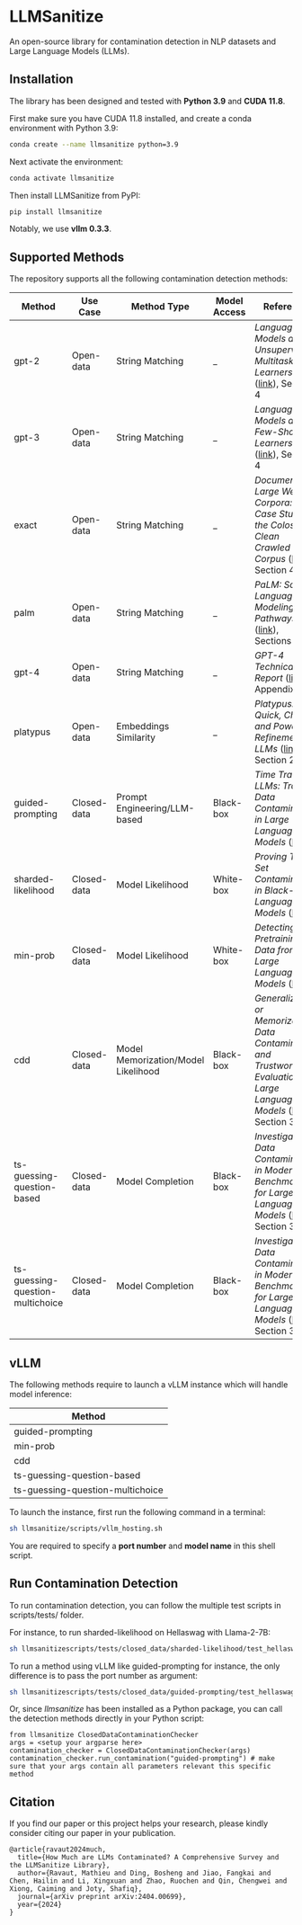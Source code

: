 # LLMSanitize
An open-source library for contamination detection in NLP datasets and Large Language Models (LLMs).  

## Installation
The library has been designed and tested with **Python 3.9** and **CUDA 11.8**.  

First make sure you have CUDA 11.8 installed, and create a conda environment with Python 3.9: 
```bash
conda create --name llmsanitize python=3.9
```

Next activate the environment:
```bash
conda activate llmsanitize
```

Then install LLMSanitize from PyPI:
```bash
pip install llmsanitize
```

Notably, we use **vllm 0.3.3**.  

## Supported Methods
The repository supports all the following contamination detection methods:

| **Method** | **Use Case** | **Method Type** | **Model Access** | **Reference** |  
|---|---|---|---|---|
| gpt-2 | Open-data | String Matching | _ | *Language Models are Unsupervised Multitask Learners* ([link](https://d4mucfpksywv.cloudfront.net/better-language-models/language_models_are_unsupervised_multitask_learners.pdf)), Section 4 |
| gpt-3 | Open-data | String Matching | _ | *Language Models are Few-Shot Learners* ([link](https://arxiv.org/abs/2005.14165)), Section 4 |
| exact | Open-data | String Matching | _ | *Documenting Large Webtext Corpora: A Case Study on the Colossal Clean Crawled Corpus* ([link](https://arxiv.org/abs/2104.08758)), Section 4.2 |
| palm | Open-data | String Matching | _ | *PaLM: Scaling Language Modeling with Pathways* ([link](https://arxiv.org/abs/2204.02311)), Sections 7-8 |
| gpt-4 | Open-data | String Matching | _ | *GPT-4 Technical Report* ([link](https://arxiv.org/abs/2303.08774)), Appendix C |
| platypus | Open-data | Embeddings Similarity | _ | *Platypus: Quick, Cheap, and Powerful Refinement of LLMs* ([link](https://arxiv.org/abs/2308.07317)), Section 2.3 |
| guided-prompting | Closed-data | Prompt Engineering/LLM-based | Black-box | *Time Travel in LLMs: Tracing Data Contamination in Large Language Models* ([link](https://arxiv.org/abs/2308.08493)) |
| sharded-likelihood | Closed-data | Model Likelihood | White-box | *Proving Test Set Contamination in Black-box Language Models* ([link](https://arxiv.org/abs/2310.17623)) |
| min-prob | Closed-data | Model Likelihood | White-box | *Detecting Pretraining Data from Large Language Models* ([link](https://arxiv.org/abs/2310.16789)) |
| cdd | Closed-data | Model Memorization/Model Likelihood | Black-box | *Generalization or Memorization: Data Contamination and Trustworthy Evaluation for Large Language Models* ([link](https://arxiv.org/abs/2402.15938)), Section 3.2 |
| ts-guessing-question-based | Closed-data | Model Completion | Black-box | *Investigating Data Contamination in Modern Benchmarks for Large Language Models* ([link](https://arxiv.org/abs/2311.09783)), Section 3.2.1 |
| ts-guessing-question-multichoice | Closed-data | Model Completion | Black-box | *Investigating Data Contamination in Modern Benchmarks for Large Language Models* ([link](https://arxiv.org/abs/2311.09783)), Section 3.2.2 |

## vLLM
The following methods require to launch a vLLM instance which will handle model inference:

| **Method** | 
|---|
| guided-prompting |
| min-prob |
| cdd |
| ts-guessing-question-based |
| ts-guessing-question-multichoice |

To launch the instance, first run the following command in a terminal: 
```bash
sh llmsanitize/scripts/vllm_hosting.sh
```
You are required to specify a **port number** and **model name** in this shell script. 

## Run Contamination Detection
To run contamination detection, you can follow the multiple test scripts in scripts/tests/ folder.  

For instance, to run sharded-likelihood on Hellaswag with Llama-2-7B:
```bash
sh llmsanitizescripts/tests/closed_data/sharded-likelihood/test_hellaswag.sh -m <path_to_your_llama-2-7b_folder> 
```

To run a method using vLLM like guided-prompting for instance, the only difference is to pass the port number as argument:
```bash
sh llmsanitizescripts/tests/closed_data/guided-prompting/test_hellaswag.sh -m <path_to_your_llama-2-7b_folder> -p <port_number_from_your_vllm_instance>
```

Or, since *llmsanitize* has been installed as a Python package, you can call the detection methods directly in your Python script:
```
from llmsanitize ClosedDataContaminationChecker
args = <setup your argparse here>
contamination_checker = ClosedDataContaminationChecker(args)
contamination_checker.run_contamination("guided-prompting") # make sure that your args contain all parameters relevant this specific method
```


## Citation

If you find our paper or this project helps your research, please kindly consider citing our paper in your publication.


```
@article{ravaut2024much,
  title={How Much are LLMs Contaminated? A Comprehensive Survey and the LLMSanitize Library},
  author={Ravaut, Mathieu and Ding, Bosheng and Jiao, Fangkai and Chen, Hailin and Li, Xingxuan and Zhao, Ruochen and Qin, Chengwei and Xiong, Caiming and Joty, Shafiq},
  journal={arXiv preprint arXiv:2404.00699},
  year={2024}
}
```
